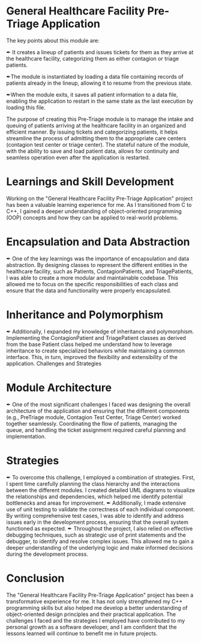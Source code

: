 # General Healthcare Facility Pre-Triage Application

The key points about this module are:

✒ It creates a lineup of patients and issues tickets for them as they arrive at the healthcare facility, categorizing them as either contagion or triage patients.

✒The module is instantiated by loading a data file containing records of patients already in the lineup, allowing it to resume from the previous state.

✒When the module exits, it saves all patient information to a data file, enabling the application to restart in the same state as the last execution by loading this file.

The purpose of creating this Pre-Triage module is to manage the intake and queuing of patients arriving at the healthcare facility in an organized and efficient manner. 
By issuing tickets and categorizing patients, it helps streamline the process of admitting them to the appropriate care centers (contagion test center or triage center). 
The stateful nature of the module, with the ability to save and load patient data, allows for continuity and seamless operation even after the application is restarted.

# Learnings and Skill Development
Working on the "General Healthcare Facility Pre-Triage Application" project has been a valuable learning experience for me.
As I transitioned from C to C++, I gained a deeper understanding of object-oriented programming (OOP) concepts and how they
can be applied to real-world problems.

# Encapsulation and Data Abstraction
✒ One of the key learnings was the importance of encapsulation and data abstraction. By designing classes to represent the different 
entities in the healthcare facility, such as Patients, ContagionPatients, and TriagePatients, I was able to create a more modular 
and maintainable codebase. This allowed me to focus on the specific responsibilities of each class and ensure that the data and 
functionality were properly encapsulated.

# Inheritance and Polymorphism
✒ Additionally, I expanded my knowledge of inheritance and polymorphism. Implementing the ContagionPatient and TriagePatient classes
as derived from the base Patient class helped me understand how to leverage inheritance to create specialized behaviors while 
maintaining a common interface. This, in turn, improved the flexibility and extensibility of the application.
Challenges and Strategies

# Module Architecture
✒ One of the most significant challenges I faced was designing the overall architecture of the application and ensuring that the different
components (e.g., PreTriage module, Contagion Test Center, Triage Center) worked together seamlessly. Coordinating the flow of patients, 
managing the queue, and handling the ticket assignment required careful planning and implementation.

# Strategies 
✒ To overcome this challenge, I employed a combination of strategies. First, I spent time carefully planning the class hierarchy and 
the interactions between the different modules. I created detailed UML diagrams to visualize the relationships and dependencies, 
which helped me identify potential bottlenecks and areas for improvement.
✒ Additionally, I made extensive use of unit testing to validate the correctness of each individual component. By writing comprehensive
test cases, I was able to identify and address issues early in the development process, ensuring that the overall system functioned as expected.
✒ Throughout the project, I also relied on effective debugging techniques, such as strategic use of print statements and the debugger, 
to identify and resolve complex issues. This allowed me to gain a deeper understanding of the underlying logic and make informed decisions 
during the development process.

# Conclusion
The "General Healthcare Facility Pre-Triage Application" project has been a transformative experience for me. It has not only strengthened my
C++ programming skills but also helped me develop a better understanding of object-oriented design principles and their practical application. 
The challenges I faced and the strategies I employed have contributed to my personal growth as a software developer, and I am confident that 
the lessons learned will continue to benefit me in future projects.
